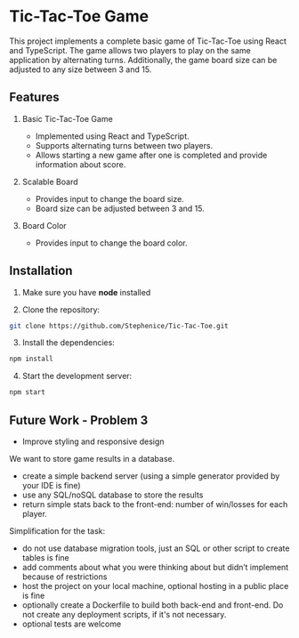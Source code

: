 # Tic-Tac-Toe Game

This project implements a complete basic game of Tic-Tac-Toe using React and TypeScript. The game allows two players to play on the same application by alternating turns. Additionally, the game board size can be adjusted to any size between 3 and 15.

## Features

1. Basic Tic-Tac-Toe Game

   - Implemented using React and TypeScript.
   - Supports alternating turns between two players.
   - Allows starting a new game after one is completed and provide information about score.

2. Scalable Board

   - Provides input to change the board size.
   - Board size can be adjusted between 3 and 15.

3. Board Color
   - Provides input to change the board color.

## Installation

1. Make sure you have **node** installed

2. Clone the repository:

```bash
git clone https://github.com/Stephenice/Tic-Tac-Toe.git
```

3. Install the dependencies:

```bash
npm install
```

4. Start the development server:

```bash
npm start
```

## Future Work - Problem 3

- Improve styling and responsive design

We want to store game results in a database.

- create a simple backend server (using a simple generator provided by your IDE is fine)
- use any SQL/noSQL database to store the results
- return simple stats back to the front-end: number of win/losses for each player.

Simplification for the task:

- do not use database migration tools, just an SQL or other script to create tables is fine
- add comments about what you were thinking about but didn’t implement because of restrictions
- host the project on your local machine, optional hosting in a public place is fine
- optionally create a Dockerfile to build both back-end and front-end. Do not create any deployment scripts, if it's not necessary.
- optional tests are welcome
